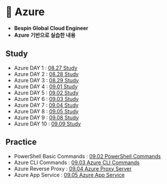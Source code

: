 # 📘 Azure
- **Bespin Global Cloud Engineer**
- **Azure 기반으로 실습한 내용**
## Study
- Azure DAY 1 : [08.27 Study](https://www.notion.so/psjrepository/DAY-31-25c3d86ddbdc801f867ef7f3da4faa0f)
- Azure DAY 2 : [08.28 Study](https://www.notion.so/psjrepository/DAY-32-25d3d86ddbdc801fa7e6f1baf7d15dbd)
- Azure DAY 3 : [08.29 Study](https://www.notion.so/psjrepository/DAY-33-25e3d86ddbdc803e9d65da839fdcc63e)
- Azure DAY 4 : [09.01 Study](https://www.notion.so/psjrepository/DAY-34-2613d86ddbdc8082bcb5fbfa8bbd0069)
- Azure DAY 5 : [09.02 Study](https://www.notion.so/psjrepository/DAY-35-2623d86ddbdc807d94d4d2f53ce428d2)
- Azure DAY 6 : [09.03 Study](https://www.notion.so/psjrepository/DAY-36-2633d86ddbdc80298579d8fb8f80b0cd)
- Azure DAY 7 : [09.04 Study](https://www.notion.so/psjrepository/DAY-37-2643d86ddbdc80efb299d2bb6a152662)
- Azure DAY 8 : [09.05 Study](https://www.notion.so/psjrepository/DAY-38-2653d86ddbdc8016a7fbcc4bdbed8b89)
- Azure DAY 9 : [09.08 Study](https://www.notion.so/psjrepository/DAY-39-2683d86ddbdc806a8443c3c45c59d107)
- Azure DAY 10 : [09.09 Study](https://www.notion.so/psjrepository/DAY-40-2693d86ddbdc80e4980bffd8377b238f)
## Practice
- PowerShell Basic Commands : [09.02 PowerShell Commands](practice/01_Azure.md)
- Azure CLI Commands : [09.03 Azure CLI Commands](practice/02_Azure.md)
- Azure Reverse Proxy : [09.04 Azure Proxy Server](practice/03_Azure.md)
- Azure App Service : [09.05 Azure App Service](practice/04_Azure.md)